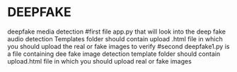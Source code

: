 # DEEPFAKE
deepfake media detection
#first file app.py that will look into the deep fake audio detection
Templates folder should contain upload .html file in which you should upload the real or fake images to verify
#second deepfake1.py is  a file containing dee fake image detection
template folder should contain upload.html file in which you should upload real or fake images



